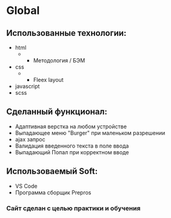 # Global

## Использованные технологии:

- html
  - - Методология / БЭМ
- css
  - - Fleex layout
- javascript
- scss


## Сделанный функционал:

- Адаптивная верстка на любом устройстве
- Выпадающее меню "Burger" при маленьком разрешении 
- ajax запрос
- Валидация введенного текста в поле ввода
- Выпадающий Попал при корректном вводе

## Использоваемый Soft:

- VS Code
- Программа сборщик Prepros

### Сайт сделан с целью практики и обучения
